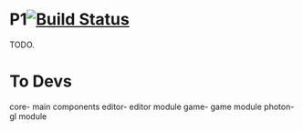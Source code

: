 # P1[![Build Status](https://travis-ci.org/MadTranscendence/P1.svg?branch=dura)](https://travis-ci.org/MadTranscendence/P1)
TODO.

# To Devs
core- main components
editor- editor module
game- game module
photon- gl module


